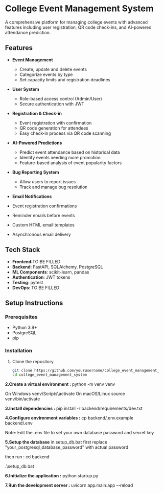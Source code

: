 # College Event Management System

A comprehensive platform for managing college events with advanced features including user registration, QR code check-ins, and AI-powered attendance prediction.

## Features

- **Event Management**
  - Create, update and delete events
  - Categorize events by type
  - Set capacity limits and registration deadlines

- **User System**
  - Role-based access control (Admin/User)
  - Secure authentication with JWT

- **Registration & Check-in**
  - Event registration with confirmation
  - QR code generation for attendees
  - Easy check-in process via QR code scanning

- **AI-Powered Predictions**
  - Predict event attendance based on historical data
  - Identify events needing more promotion
  - Feature-based analysis of event popularity factors

- **Bug Reporting System**
  - Allow users to report issues
  - Track and manage bug resolution
    
 - **Email Notifications**
  - Event registration confirmations
  - Reminder emails before events
  - Custom HTML email templates
  - Asynchronous email delivery 

## Tech Stack

- **Frontend**:TO BE FILLED
- **Backend**: FastAPI, SQLAlchemy, PostgreSQL
- **ML Components**: scikit-learn, pandas
- **Authentication**: JWT tokens
- **Testing**: pytest
- **DevOps**: TO BE FILLED


## Setup Instructions

### Prerequisites
- Python 3.8+
- PostgreSQL
- pip

### Installation

1. Clone the repository
   ```bash
   git clone https://github.com/yourusername/college_event_management_system.git
   cd college_event_management_system

**2.Create a virtual environment :**
python -m venv venv

 On Windows
venv\Scripts\activate
On macOS/Linux
source venv/bin/activate

**3.Install dependencies :**
pip install -r backend/requirements/dev.txt

**4.Configure environment variables :**
cp backend/.env.example backend/.env

Note: Edit the .env file to set your own database password and secret key

**5.Setup the database**
in setup_db.bat first replace  "your_postgresql_database_password" with actual password

then run :
cd backend

.\setup_db.bat

**6.Initialize the application :**
python startup.py

**7.Run the development server :**
uvicorn app.main:app --reload
